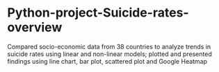 # Python-project-Suicide-rates-overview
Compared socio-economic data from 38 countries to analyze trends in suicide rates using linear and non-linear models; plotted and presented findings using line chart, bar plot, scattered plot and Google Heatmap

